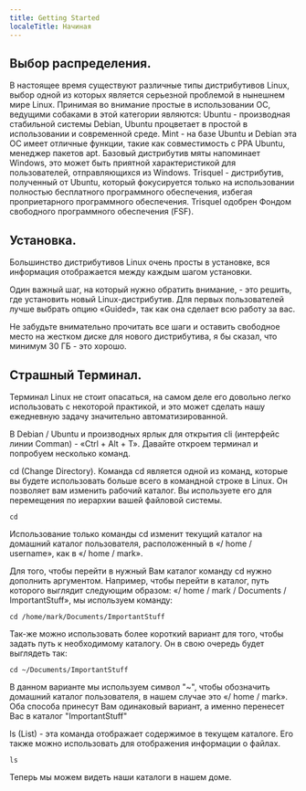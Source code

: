 ```yaml
---
title: Getting Started
localeTitle: Начиная
---
```

## Выбор распределения.

В настоящее время существуют различные типы дистрибутивов Linux, выбор одной из которых является серьезной проблемой в нынешнем мире Linux. Принимая во внимание простые в использовании ОС, ведущими собаками в этой категории являются: Ubuntu - производная стабильной системы Debian, Ubuntu процветает в простой в использовании и современной среде. Mint - на базе Ubuntu и Debian эта ОС имеет отличные функции, такие как совместимость с PPA Ubuntu, менеджер пакетов apt. Базовый дистрибутив мяты напоминает Windows, это может быть приятной характеристикой для пользователей, отправляющихся из Windows. Trisquel - дистрибутив, полученный от Ubuntu, который фокусируется только на использовании полностью бесплатного программного обеспечения, избегая проприетарного программного обеспечения. Trisquel одобрен Фондом свободного программного обеспечения (FSF).

## Установка.

Большинство дистрибутивов Linux очень просты в установке, вся информация отображается между каждым шагом установки.

Один важный шаг, на который нужно обратить внимание, - это решить, где установить новый Linux-дистрибутив. Для первых пользователей лучше выбрать опцию «Guided», так как она сделает всю работу за вас.

Не забудьте внимательно прочитать все шаги и оставить свободное место на жестком диске для нового дистрибутива, я бы сказал, что минимум 30 ГБ - это хорошо.

## Страшный Терминал.

Терминал Linux не стоит опасаться, на самом деле его довольно легко использовать с некоторой практикой, и это может сделать нашу ежедневную задачу значительно автоматизированной.

В Debian / Ubuntu и производных ярлык для открытия cli (интерфейс линии Comman) - «Ctrl + Alt + T». Давайте откроем терминал и попробуем несколько команд.

cd (Change Directory). Команда cd является одной из команд, которые вы будете использовать больше всего в командной строке в Linux. Он позволяет вам изменить рабочий каталог. Вы используете его для перемещения по иерархии вашей файловой системы.

```unix
cd 
```

Использование только команды cd изменит текущий каталог на домашний каталог пользователя, расположенный в «/ home / username», как в «/ home / mark».

Для того, чтобы перейти в нужный Вам каталог команду cd нужно дополнить аргументом. Например, чтобы перейти в каталог, путь которого выглядит следующим образом: «/ home / mark / Documents / ImportantStuff», мы используем команду:

```unix
cd /home/mark/Documents/ImportantStuff
```
Так-же можно использовать более короткий вариант для того, чтобы задать путь к необходимому каталогу. Он в свою очередь будет выглядеть так:

```unix
cd ~/Documents/ImportantStuff
```
В данном варианте мы используем символ "~", чтобы обозначить домашний каталог пользователя, в нашем случае это «/ home / mark».
Оба способа принесут Вам одинаковый вариант, а именно перенесет Вас в каталог "ImportantStuff"

ls (List) - эта команда отображает содержимое в текущем каталоге. Его также можно использовать для отображения информации о файлах.

```unix
ls 
```

Теперь мы можем видеть наши каталоги в нашем доме.
